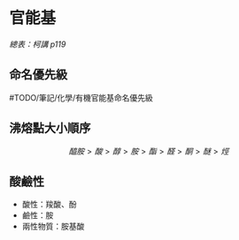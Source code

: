 # 官能基
*總表：柯講 p119*
## 命名優先級
#TODO/筆記/化學/有機官能基命名優先級 
## 沸熔點大小順序
$$醯胺\gt 酸\gt 醇\gt 胺\gt 酯\gt 醛\gt 酮\gt 醚\gt 烴$$
## 酸鹼性
- 酸性：羧酸、酚
- 鹼性：胺
- 兩性物質：胺基酸